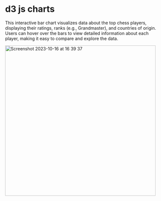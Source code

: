 # d3 js charts

This interactive bar chart visualizes data about the top chess players, displaying their ratings, ranks (e.g., Grandmaster), and countries of origin. Users can hover over the bars to view detailed information about each player, making it easy to compare and explore the data.

<img width="487" alt="Screenshot 2023-10-16 at 16 39 37" src="https://github.com/alexshapalov/d3-js-charts/assets/41966/9592357b-aefe-47ca-9f82-621d1be76688">



